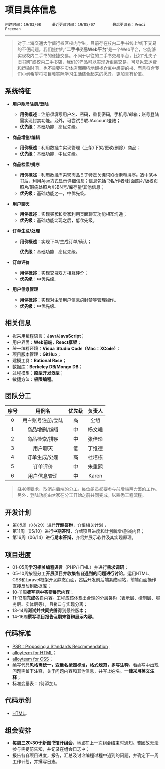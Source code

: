 # 项目具体信息
    创建时间：19/03/08     最近更改时间：19/05/07        最后更改者：Venci Freeman
***
> 对于上海交通大学闵行校区校内学生，目前存在校内二手书线上/线下交易的不便问题。我们提供的“**二手书交易Web平台**”是一个Web平台，它能够实现校内二手书的便捷交易。不同于以往的二手书交易平台，比如“孔夫子旧书网”或校内二手书店，我们的产品可以实现近距离交易，可以免去运费和运输时间，也不需要在实体店面拥挤地翻找仓库中想要的书，而且符合我们小组希望将项目和实际学习生活结合起来的愿景，更加具有价值。

## 系统特征
- **用户账号注册/登陆**

  - **用例概述**：注册须填写用户名、密码，重复密码，手机号/邮箱；账号登陆需实现封禁功能。另外，可尝试关联JAccount登陆；
  - **优先级**：基础功能，高优先级。

- **商品增删/编辑**

  - **用例概述**：利用数据库实现管理（上架/下架/更改/删除）商品；
  - **优先级**：基础功能，中优先级。

- **商品检索/排序**

  - **用例概述**：利用数据库实现商品关于特定关键词的检索和排序。选中某本书后，利用Ajax方式显示详细信息；信息包括书名/作者/封面照片/版权页照片/瑕疵处照片/ISBN号/库存量/其他信息；
  - **优先级**：基础功能之一，中优先级。

- **用户聊天**

  - **用例概述**：实现买家和卖家利用页面聊天功能相互沟通；
  - **优先级**：基础功能实现之后，低优先级。

- **订单生成/处理**

  - **用例概述**：实现下单/生成订单/确认；

    **优先级**：基础功能，高优先级。

- **订单评价**

  -  **用例概述**：实现交易双方相互评价；
  - **优先级**：中优先级。

- **用户信息管理**

  - **用例概述**：实现对注册用户信息的封禁等管理操作。
  - **优先级**：中优先级。
## 相关信息
- 拟采用编程语言：**Java/JavaScript**；
- 用户界面：**Web前端**，**React框架**；
- 统一编程环境：**Visual Studio Code（Mac：XCode）**；
- 项目版本管理：**GitHub**；
- 建模工具：**Rational Rose**；
- 数据库：**Berkeley DB/Mongo DB**；
- 过程模型：**原型开发泛型**；
- 敏捷方法：**极限编程**。

## 团队分工
| 序号 |      用例名       | 优先级 | 负责人 |
| :--: | :---------------: | :----: | :----: |
|  0   | 用户账号注册/登陆 |   高   |  全组  |
|  1   |   商品增删/编辑   |   中   | 杨文曦 |
|  2   |   商品检索/排序   |   中   | 张佳玲 |
|  3   |     用户聊天      |   低   | 丁维德 |
|  4   |   订单生成/处理   |   高   | 杜培栋 |
|  5   |     订单评价      |   中   | 朱重熙 |
|  6   |   用户信息管理    |   中   | Karen  |

> 经老师要求，取消前后端的分工，每位组员都要参与前后端两方面的工作。另外，登陆功能由大家在分工开始之前共同完成，以熟悉工程流程。

## 开发计划
- 第05周（03/29）进行**开题答辩**，介绍相关计划；
- 第11周（05/10）进行**中期答辩**，介绍项目进度和计划新增/删减内容；
- 第16周（06/14）进行**期末答辩**，介绍并展示软件及其实现原理。       
## 项目进度
- 01-05周**学习相关编程语言**（PHP/HTML）并进行**需求调研**；
- 05-10周按照分工**开展项目并收集各自遇到的问题进行讨论**。运用HTML、CSS和Laravel框架开发静态页面，然后开发前后端集成网站，前端页面操作直接反映到数据库；
- 10-11周**撰写期中答辩展示内容**；
- 11-13周**完成**各自内容。工程应该体现出合理的分层架构（表示层、控制层、服务层、实体层等），且接口与实现分离；
- 13-14周**测试并共同完善**得到最终版本；
- 14-16周**撰写项目报告及期末答辩展示内容**。
         
## 代码标准
- [PSR：Proposing a Standards Recommendation](https://psr.phphub.org "Markdown")；
- [alloyteam for HTML]( https://www.kancloud.cn/digest/code-guide/42603 "Markdown")；
- [alloyteam for CSS](<https://www.kancloud.cn/digest/code-guide/42602> "Markdown")；
- 编写代码**风格需统一，变量名按照标准，格式规范，多写注释**。若编写中出现问题需留下注释，关于问题内容和其他信息，并写上姓名。**一律采用英文注释**；
- 标准变量表：（待添加）。

## 代码示例
- [HTML](https://github.com/VenciFreeman/Platform/tree/master/html_example "Markdown")。

## 组会安排
- **每周三20:30于新图书馆开组会**，地点在上一次组会结束时通知。若因故无法参与需提前告知，并记录在组会日志中；
- 报告各自项目进度，报告，汇总及讨论编程过程中遇到的问题，并确定下一周工作计划，并撰写日志。
